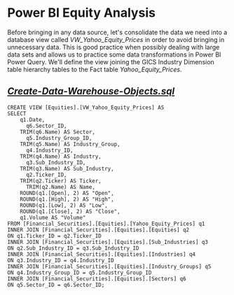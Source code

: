 # Power BI Equity Analysis

Before bringing in any  data source, let's consolidate the data we need into a database view called *VW_Yahoo_Equity_Prices* in order to avoid bringing in unnecessary data. This is good practice when possibly dealing with large data sets and allows us to practice some data transformations in Power BI Power Query. We'll define the view joining the GICS Industry Dimension table hierarchy tables to the Fact table *Yahoo_Equity_Prices*.

## *[Create-Data-Warehouse-Objects.sql](https://github.com/danvuk567/SP500-Stock-Analysis/blob/main/Power_BI-Equity-Analysis/Create-VW_Yahoo_Equity_Prices-View.sql)*  

    CREATE VIEW [Equities].[VW_Yahoo_Equity_Prices] AS
    SELECT 
        q1.Date,
	      q6.Sector_ID,
        TRIM(q6.Name) AS Sector,
	      q5.Industry_Group_ID,
        TRIM(q5.Name) AS Industry_Group,
	      q4.Industry_ID,
        TRIM(q4.Name) AS Industry,
	      q3.Sub_Industry_ID,
        TRIM(q3.Name) AS Sub_Industry,
	      q2.Ticker_ID,
        TRIM(q2.Ticker) AS Ticker,
	      TRIM(q2.Name) AS Name,
        ROUND(q1.[Open], 2) AS "Open",
        ROUND(q1.[High], 2) AS "High",
        ROUND(q1.[Low], 2) AS "Low",
        ROUND(q1.[Close], 2) AS "Close",
        q1.Volume AS "Volume"
    FROM [Financial_Securities].[Equities].[Yahoo_Equity_Prices] q1
    INNER JOIN [Financial_Securities].[Equities].[Equities] q2
    ON q1.Ticker_ID = q2.Ticker_ID
    INNER JOIN [Financial_Securities].[Equities].[Sub_Industries] q3
    ON q2.Sub_Industry_ID = q3.Sub_Industry_ID
    INNER JOIN [Financial_Securities].[Equities].[Industries] q4
    ON q3.Industry_ID = q4.Industry_ID
    INNER JOIN [Financial_Securities].[Equities].[Industry_Groups] q5
    ON q4.Industry_Group_ID = q5.Industry_Group_ID
    INNER JOIN [Financial_Securities].[Equities].[Sectors] q6
    ON q5.Sector_ID = q6.Sector_ID;
